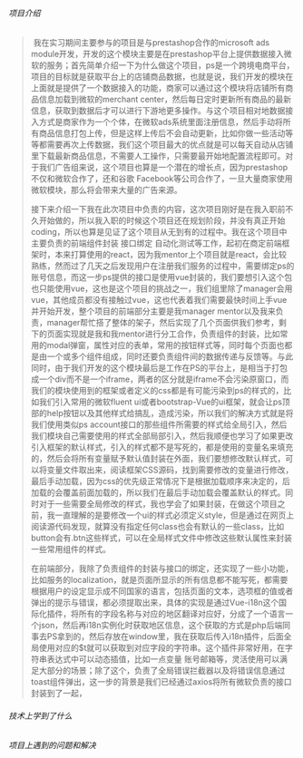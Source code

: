 ###### 项目介绍

> ​        我在实习期间主要参与的项目是与prestashop合作的microsoft ads module开发，开发的这个模块主要是在prestashop平台上提供数据接入微软的服务；首先简单介绍一下为什么做这个项目，ps是一个跨境电商平台，项目的目标就是获取平台上的店铺商品数据，也就是说，我们开发的模块在上面就是提供了一个数据接入的功能，商家可以通过这个模块将店铺所有商品信息加载到微软的merchant center，然后每日定时更新所有商品的最新信息，获取到数据后才可以进行下游地更多操作。与这个项目相对地数据接入方式是商家作为一个个体，在微软ads系统里面注册信息，然后手动将所有商品信息打包上传，但是这样上传后不会自动更新，比如你做一些活动等等都需要再次上传数据，我们这个项目最大的优点就是可以每天自动从店铺里下载最新商品信息，不需要人工操作，只需要最开始地配置流程即可。对于我们广告组来说，这个项目也算是一个潜在的增长点，因为prestashop不仅和微软合作了，还和谷歌 Facebook等公司合作了，一旦大量商家使用微软模块，那么将会带来大量的广告来源。
>
> ​        接下来介绍一下我在此次项目中负责的内容，这次项目刚好是在我入职前不久开始做的，所以我入职的时候这个项目还在规划阶段，并没有真正开始coding，所以也算是见证了这个项目从无到有的过程中。我在这个项目中主要负责的前端组件封装 接口绑定 自动化测试等工作，起初在商定前端框架时，本来打算使用的react，因为我mentor上个项目就是react，会比较熟练，然而过了几天之后发现用户在注册我们服务的过程中，需要绑定ps的账号信息，而这一步ps提供的接口是使用vue封装的，我们要想引入这个包也只能使用vue，这也是这个项目的挑战之一，我们组里除了manager会用vue，其他成员都没有接触过vue，这也代表着我们需要最快时间上手vue并开始开发，整个项目的前端部分主要是我manager mentor以及我来负责，manager帮忙搭了整体的架子，然后实现了几个页面供我们参考，剩下的页面实现就是我和我mentor进行分工合作，负责组件的封装，比如常用的modal弹窗，属性对应的表单，常用的按钮样式等，同时每个页面也都是由一个或多个组件组成，同时还要负责组件间的数据传递与反馈等。与此同时，由于我们开发的这个模块最后是工作在PS的平台上，是相当于打包成一个div而不是一个iframe，两者的区分就是iframe不会污染原窗口，而我们的模块使用到的框架或者定义的css都是有可能污染到ps的样式的，比如我们引入常用的微软fluent ui或者bootstrap-Vue的ui框架，就会让ps顶部的help按钮以及其他样式给搞乱，造成污染，所以我们的解决方式就是将我们使用类似ps account接口的那些组件所需要的样式给全局引入，然后我们模块自己需要使用的样式全部局部引入，然后我顺便也学习了如果更改引入框架的默认样式，引入的样式都不是写死的，都是使用的变量名来填充的，然后会将所有变量赋予默认值封装在外面，我们要想修改默认样式，可以将变量文件取出来，阅读框架CSS源码，找到需要修改的变量进行修改，最后手动加载，因为css的优先级正常情况下是根据加载顺序来决定的，后加载的会覆盖前面加载的，所以我们在最后手动加载会覆盖默认的样式。同时对于一些需要全局修改的样式，我也学会了如果封装，在做这个项目之前，我一直理解的是要修改一个ui的样式必须定义style，但是通过在网页上阅读源代码发现，就算没有指定任何class也会有默认的一些class，比如button会有.btn这些样式，可以在全局样式文件中修改这些默认属性来封装一些常用组件的样式。
>
> ​        在前端部分，我除了负责组件的封装与接口的绑定，还实现了一些小功能，比如服务的localization，就是页面所显示的所有信息都不能写死，都需要根据用户的设定显示成不同国家的语言，包括页面的文本，选项框的值或者弹出的提示与错误，都必须提取出来，具体的实现是通过Vue-i18n这个国际化插件，将所有的字段名称与对应的地区翻译对应好，分成了一个语言一个json，然后再i18n实例化时获取地区信息，这个获取的方式是php后端同事去PS拿到的，然后存放在window里，我在获取后传入i18n插件，后面全局使用对应的$t就可以获取到对应字段的字符串。这个插件非常好用，在字符串表达式中可以动态插值，比如一点变量 账号邮箱等，灵活使用可以满足大部分的场景；除了这个，负责了全局错误拦截器以及将错误信息通过toast组件弹出，这一步的背景是我们已经通过axios将所有微软负责的接口封装到了一起，

###### 技术上学到了什么



###### 项目上遇到的问题和解决